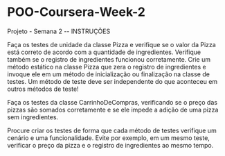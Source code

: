 # POO-Coursera-Week-2
Projeto - Semana 2
-- INSTRUÇÕES

Faça os testes de unidade da classe Pizza e verifique se o valor da Pizza está correto de acordo com a quantidade de ingredientes.
Verifique também se o registro de ingredientes funcionou corretamente. Crie um método estático na classe Pizza que zera o registro
de ingredientes e invoque ele em um método de inicialização ou finalização na classe de testes. Um método de teste deve 
ser independente do que aconteceu em outros métodos de teste!

Faça os testes da classe CarrinhoDeCompras, verificando se o preço das pizzas são somados corretamente e se ele impede a 
adição de uma pizza sem ingredientes.

Procure criar os testes de forma que cada método de testes verifique um cenário e uma funcionalidade. Evite por exemplo, em um 
mesmo teste, verificar o preço da pizza e o registro de ingredientes ao mesmo tempo.
